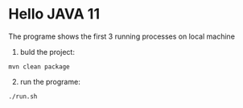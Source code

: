 # Hello JAVA 11

The programe shows the first 3 running processes on local machine

1. buld the project:
```
mvn clean package
```
2. run the programe:
```
./run.sh
````
